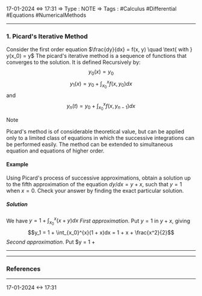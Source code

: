 17-01-2024 <=> 17:31
=> Type : NOTE
=> Tags : #Calculus #Differential #Equations #NumericalMethods

---
### 1. Picard's Iterative Method
Consider the first order equation $\frac{dy}{dx} = f(x, y) \quad \text{ with } y(x_0) = y$
The picard's iterative method is a sequence of functions that converges to the solution. It is defined Recursively by:$$y_0(x) = y_0$$
$$y_1(x) = y_0 + \int_{x_0}^{x} f(x, y_0) dx$$
and $$y_n(t) = y_0 + \int_{x_0}^{x}f(x, y_{n - 1})dx$$
>[!note]
>Picard's method is of considerable theoretical value, but can be applied only to a limited class of equations in which the successive integrations can be performed easily. The method can be extended to simultaneous equation and equations of higher order. 

#### Example
Using Picard's process of successive approximations, obtain a solution up to the fifth approximation of the equation $dy/dx = y + x$, such that $y = 1$ when $x = 0$. Check your answer by finding the exact particular solution.
##### Solution
We have $y = 1 + \int_{x_0}^{x} (x + y)dx$
*First approximation*. Put $y = 1$ in $y + x$, giving$$y_1 = 1 + \int_{x_0}^{x}(1 + x)dx = 1 + x + \frac{x^2}{2}$$
*Second approximation*. Put $y = 1 + 

---



---
### References

---
17-01-2024 <-> 17:31